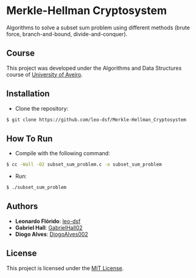 # Merkle-Hellman Cryptosystem
Algorithms to solve a subset sum problem using different methods (brute force, branch-and-bound, divide-and-conquer).

## Course
This project was developed under the Algorithms and Data Structures course of [University of Aveiro](https://www.ua.pt/).

## Installation
* Clone the repository:
```bash
$ git clone https://github.com/leo-dsf/Merkle-Hellman_Cryptosystem
```

## How To Run
* Compile with the following command:
```bash
$ cc -Wall -O2 subset_sum_problem.c -o subset_sum_problem
```

* Run:
```bash
$ ./subset_sum_problem
```

## Authors
* **Leonardo Flórido**: [leo-dsf](https://github.com/leo-dsf)
* **Gabriel Hall**: [GabrielHall02](https://github.com/GabrielHall02)
* **Diogo Alves**: [DiogoAlves002](https://github.com/DiogoAlves002)

## License
This project is licensed under the [MIT License](LICENSE).